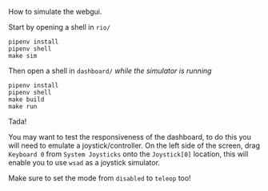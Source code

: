 How to simulate the webgui.

Start by opening a shell in `rio/`

```shell
pipenv install
pipenv shell
make sim
```

Then open a shell in `dashboard/` *while the simulator
is running*

```shell
pipenv install
pipenv shell
make build
make run
```

Tada!

You may want to test the responsiveness of the dashboard, to do this
you will need to emulate a joystick/controller. On the left side of the
screen, drag `Keyboard 0` from `System Joysticks` onto the `Joystick[0]`
location, this will enable you to use `wsad` as a joystick simulator.

Make sure to set the mode from `disabled` to `teleop` too!

